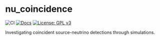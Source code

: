 # nu_coincidence

![CI](https://github.com/cescalara/nu_coincidence/actions/workflows/tests.yml/badge.svg)
[![Docs](https://github.com/cescalara/nu_coincidence/actions/workflows/docs.yml/badge.svg)](https://francescacapel.com/nu_coincidence/)
[![License: GPL v3](https://img.shields.io/badge/License-GPLv3-blue.svg)](https://www.gnu.org/licenses/gpl-3.0)

Investigating coincident source-neutrino detections through simulations.
